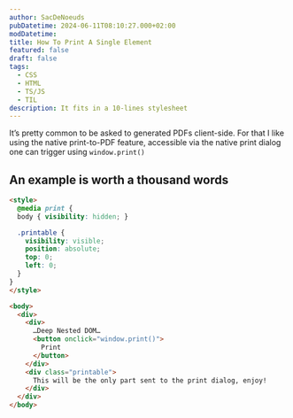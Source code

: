 ```yaml
---
author: SacDeNoeuds
pubDatetime: 2024-06-11T08:10:27.000+02:00
modDatetime:
title: How To Print A Single Element
featured: false
draft: false
tags:
  - CSS
  - HTML
  - TS/JS
  - TIL
description: It fits in a 10-lines stylesheet
---
```


It’s pretty common to be asked to generated PDFs client-side. For that I like using the native print-to-PDF feature, accessible via the native print dialog one can trigger using `window.print()`

## An example is worth a thousand words

<!-- prettier-ignore -->
```html
<style>
  @media print {
  body { visibility: hidden; }

  .printable {
    visibility: visible;
    position: absolute;
    top: 0;
    left: 0;
  }
}
</style>

<body>
  <div>
    <div>
      …Deep Nested DOM…
      <button onclick="window.print()">
        Print
      </button>
    </div>
    <div class="printable">
      This will be the only part sent to the print dialog, enjoy!
    </div>
  </div>
</body>
```
